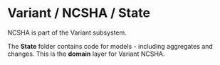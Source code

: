 # Variant / NCSHA / State

NCSHA is part of the Variant subsystem.
  
The **State** folder contains code for models - including aggregates and changes. This is the **domain** layer for Variant NCSHA.
